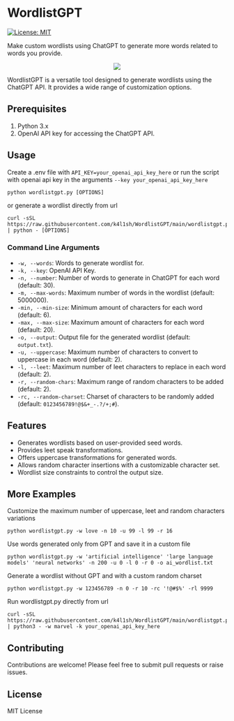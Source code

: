 
# WordlistGPT

[![License: MIT](https://img.shields.io/badge/License-MIT-yellow.svg)](https://opensource.org/licenses/MIT)

Make custom wordlists using ChatGPT to generate more words related to words you provide.

<div align="center">
  <img src="https://i.imgur.com/pzOzcUY.png" />
</div>


WordlistGPT is a versatile tool designed to generate wordlists using the ChatGPT API. It provides a wide range of customization options.

## Prerequisites
1. Python 3.x
2. OpenAI API key for accessing the ChatGPT API.

## Usage
Create a .env file with `API_KEY=your_openai_api_key_here` or run the script with openai api key in the arguments `--key your_openai_api_key_here`
```
python wordlistgpt.py [OPTIONS]
```
or generate a wordlist directly from url
```
curl -sSL https://raw.githubusercontent.com/k4l1sh/WordlistGPT/main/wordlistgpt.py | python - [OPTIONS]
```

### Command Line Arguments
- `-w, --words`: Words to generate wordlist for.
- `-k, --key`: OpenAI API Key.
- `-n, --number`: Number of words to generate in ChatGPT for each word (default: 30).
- `-m, --max-words`: Maximum number of words in the wordlist (default: 5000000).
- `-min, --min-size`: Minimum amount of characters for each word (default: 6).
- `-max, --max-size`: Maximum amount of characters for each word (default: 20).
- `-o, --output`: Output file for the generated wordlist (default: `output.txt`).
- `-u, --uppercase`: Maximum number of characters to convert to uppercase in each word (default: 2).
- `-l, --leet`: Maximum number of leet characters to replace in each word (default: 2).
- `-r, --random-chars`: Maximum range of random characters to be added (default: 2).
- `-rc, --random-charset`: Charset of characters to be randomly added (default: `0123456789!@$&+_-.?/+;#`).

## Features
- Generates wordlists based on user-provided seed words.
- Provides leet speak transformations.
- Offers uppercase transformations for generated words.
- Allows random character insertions with a customizable character set.
- Wordlist size constraints to control the output size.

## More Examples

Customize the maximum number of uppercase, leet and random characters variations
```
python wordlistgpt.py -w love -n 10 -u 99 -l 99 -r 16
```

Use words generated only from GPT and save it in a custom file
```
python wordlistgpt.py -w 'artificial intelligence' 'large language models' 'neural networks' -n 200 -u 0 -l 0 -r 0 -o ai_wordlist.txt
```

Generate a wordlist without GPT and with a custom random charset
```
python wordlistgpt.py -w 123456789 -n 0 -r 10 -rc '!@#$%' -rl 9999
```

Run wordlistgpt.py directly from url
```
curl -sSL https://raw.githubusercontent.com/k4l1sh/WordlistGPT/main/wordlistgpt.py | python3 - -w marvel -k your_openai_api_key_here
```


## Contributing
Contributions are welcome! Please feel free to submit pull requests or raise issues.

## License
MIT License
